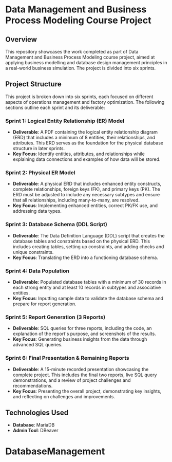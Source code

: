 # Data Management and Business Process Modeling Course Project

## Overview

This repository showcases the work completed as part of Data Management and Business Process Modeling course project, aimed at applying business modelling and database design management principles in a real-world business simulation. The project is divided into six sprints.

## Project Structure

This project is broken down into six sprints, each focused on different aspects of operations management and factory optimization. The following sections outline each sprint and its deliverable:

### Sprint 1: Logical Entity Relationship (ER) Model
- **Deliverable**: A PDF containing the logical entity relationship diagram (ERD) that includes a minimum of 8 entities, their relationships, and attributes. This ERD serves as the foundation for the physical database structure in later sprints.
- **Key Focus**: Identify entities, attributes, and relationships while explaining data connections and examples of how data will be stored.

### Sprint 2: Physical ER Model
- **Deliverable**: A physical ERD that includes enhanced entity constructs, complete relationships, foreign keys (FK), and primary keys (PK). The ERD must be adjusted to include any necessary subtypes and ensure that all relationships, including many-to-many, are resolved.
- **Key Focus**: Implementing enhanced entities, correct PK/FK use, and addressing data types.

### Sprint 3: Database Schema (DDL Script)
- **Deliverable**: The Data Definition Language (DDL) script that creates the database tables and constraints based on the physical ERD. This includes creating tables, setting up constraints, and adding checks and unique constraints.
- **Key Focus**: Translating the ERD into a functioning database schema.

### Sprint 4: Data Population
- **Deliverable**: Populated database tables with a minimum of 30 records in each strong entity and at least 10 records in subtypes and associative entities.
- **Key Focus**: Inputting sample data to validate the database schema and prepare for report generation.

### Sprint 5: Report Generation (3 Reports)
- **Deliverable**: SQL queries for three reports, including the code, an explanation of the report's purpose, and screenshots of the results.
- **Key Focus**: Generating business insights from the data through advanced SQL queries.

### Sprint 6: Final Presentation & Remaining Reports
- **Deliverable**: A 15-minute recorded presentation showcasing the complete project. This includes the final two reports, live SQL query demonstrations, and a review of project challenges and recommendations.
- **Key Focus**: Presenting the overall project, demonstrating key insights, and reflecting on challenges and improvements.

## Technologies Used
- **Database**: MariaDB
- **Admin Tool**: DBeaver
# DatabaseManagement
